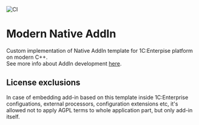 ![CI](https://github.com/Infactum/addin-template/workflows/CI/badge.svg?branch=master)

# Modern Native AddIn

Custom implementation of Native AddIn template for 1C:Enterpise platform on modern C++.    
See more info about AddIn development [here](https://support.1ci.com/hc/en-us/sections/360001651174-Add-in-Development-Technology).

## License exclusions

In case of embedding add-in based on this template inside 1C:Enterprise configuations, external processors, configuration extensions etc, it's allowed not to apply AGPL terms to whole application part, but only add-in itself.
